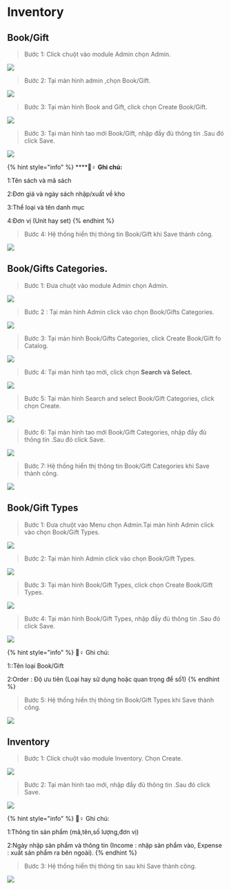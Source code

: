 # Inventory

## Book/Gift

> Bước 1: Click chuột vào module Admin chọn Admin.

![](../.gitbook/assets/book1.png)

> Bước 2: Tại màn hình admin ,chọn Book/Gift.

![](../.gitbook/assets/book2.png)

> Bước 3: Tại màn hình Book and Gift, click chọn Create Book/Gift.

![](../.gitbook/assets/book3.png)

> Bước 3: Tại màn hình tao mới Book/Gift, nhập đầy đủ thông tin .Sau đó click Save.

![](../.gitbook/assets/book4.png)

{% hint style="info" %}
\*\*\*\*🙆♀ **Ghi chú:**

1:Tên sách và mã sách

2:Đơn giá và ngày sách nhập/xuất về kho

3:Thể loại và tên danh mục

4:Đơn vị \(Unit hay set\)
{% endhint %}

> Bước 4: Hệ thống hiển thị thông tin Book/Gift khi Save thành công.

![](../.gitbook/assets/book5.png)

## Book/Gifts Categories.

> Bước 1: Đưa chuột vào module Admin chọn Admin.

![](../.gitbook/assets/book1.png)

> Bước 2 : Tại màn hình Admin click vào chọn Book/Gifts Categories.

![](../.gitbook/assets/gift2.png)

> Bước 3: Tại màn hình Book/Gifts Categories, click Create Book/Gift fo Catalog.

![](../.gitbook/assets/gift3.png)

> Bước 4: Tại màn hình tạo mới, click chọn **Search và Select.**

![](../.gitbook/assets/gift4.png)

> Bước 5: Tại màn hình Search and select Book/Gift Categories, click chọn Create.

![](../.gitbook/assets/gift7.png)

> Bước 6: Tại màn hình tao mới Book/Gift Categories, nhập đầy đủ thông tin .Sau đó click Save.

![](../.gitbook/assets/gift5.PNG)

> Bước 7: Hệ thống hiển thị thông tin Book/Gift Categories khi Save thành công.

![](../.gitbook/assets/gift6.PNG)

## Book/Gift Types

> Bước 1: Đưa chuột vào Menu chọn Admin.Tại màn hình Admin click vào chọn Book/Gift Types.

![](../.gitbook/assets/book1%20%281%29.png)

> Bước 2: Tại màn hình Admin click vào chọn Book/Gift Types.

![](../.gitbook/assets/type3.png)

> Bước 3: Tại màn hình Book/Gift Types, click chọn Create Book/Gift Types.

![](../.gitbook/assets/type4.png)

> Bước 4: Tại màn hình Book/Gift Types, nhập đầy đủ thông tin .Sau đó click Save.

![](../.gitbook/assets/type5.png)

{% hint style="info" %}
🙆♀ Ghi chú:

1::Tên loại Book/Gift 

2:Order : Độ ưu tiên \(Loại hay sử dụng hoặc quan trọng để số1\)
{% endhint %}

> Bước 5: Hệ thống hiển thị thông tin Book/Gift Types khi Save thành công.

![](../.gitbook/assets/type1.png)

## Inventory

> Bước 1: Click chuột vào module Inventory. Chọn Create.

![](../.gitbook/assets/inven1.png)

> Bước 2: Tại màn hình tao mới, nhập đầy đủ thông tin .Sau đó click Save.

![](../.gitbook/assets/inven2.png)

{% hint style="info" %}
🙆♀ Ghi chú:

1:Thông tin sản phẩm \(mã,tên,số lượng,đơn vị\)

2:Ngày nhập sản phẩm và thông tin \(Income : nhập sản phẩm vào, Expense : xuất sản phẩm ra bên ngoài\).
{% endhint %}

> Bước 3: Hệ thống hiển thị thông tin sau khi Save thành công.

![](../.gitbook/assets/image%20%2813%29.png)


